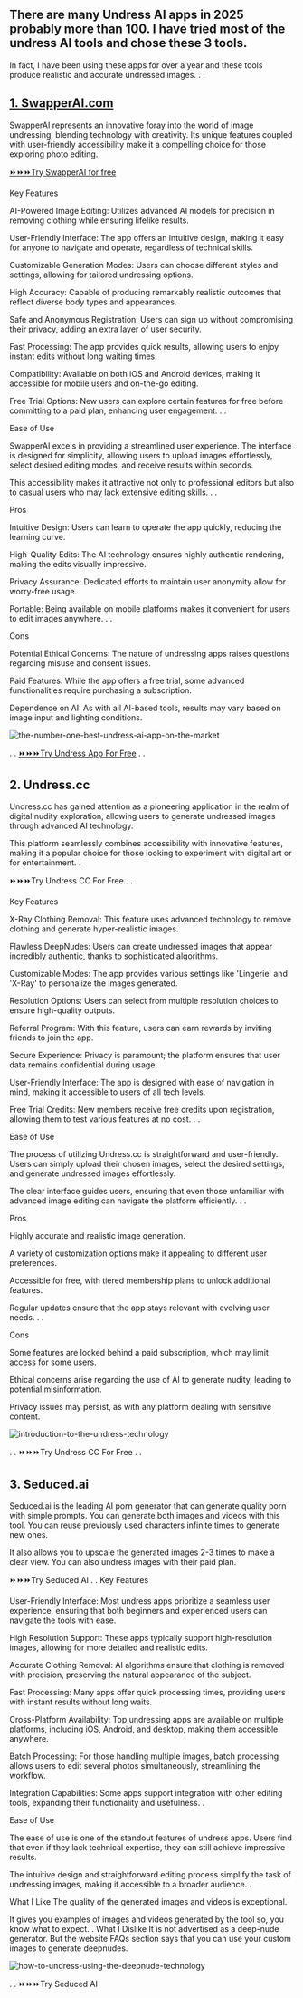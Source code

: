 ## There are many Undress AI apps in 2025 probably more than 100. I have tried most of the undress AI tools and chose these 3 tools.

In fact, I have been using these apps for over a year and these tools produce realistic and accurate undressed images.
.
.

## [1. SwapperAI.com](https://swapperai.com)
SwapperAI represents an innovative foray into the world of image undressing, blending technology with creativity. Its unique features coupled with user-friendly accessibility make it a compelling choice for those exploring photo editing.

[⏩⏩⏩Try SwapperAI for free](https://swapperai.com)

Key Features

AI-Powered Image Editing: Utilizes advanced AI models for precision in removing clothing while ensuring lifelike results.

User-Friendly Interface: The app offers an intuitive design, making it easy for anyone to navigate and operate, regardless of technical skills.

Customizable Generation Modes: Users can choose different styles and settings, allowing for tailored undressing options.

High Accuracy: Capable of producing remarkably realistic outcomes that reflect diverse body types and appearances.

Safe and Anonymous Registration: Users can sign up without compromising their privacy, adding an extra layer of user security.

Fast Processing: The app provides quick results, allowing users to enjoy instant edits without long waiting times.

Compatibility: Available on both iOS and Android devices, making it accessible for mobile users and on-the-go editing.

Free Trial Options: New users can explore certain features for free before committing to a paid plan, enhancing user engagement.
.
.

Ease of Use

SwapperAI excels in providing a streamlined user experience. The interface is designed for simplicity, allowing users to upload images effortlessly, select desired editing modes, and receive results within seconds.

This accessibility makes it attractive not only to professional editors but also to casual users who may lack extensive editing skills.
.
.

Pros

Intuitive Design: Users can learn to operate the app quickly, reducing the learning curve.

High-Quality Edits: The AI technology ensures highly authentic rendering, making the edits visually impressive.

Privacy Assurance: Dedicated efforts to maintain user anonymity allow for worry-free usage.

Portable: Being available on mobile platforms makes it convenient for users to edit images anywhere.
.
.

Cons

Potential Ethical Concerns: The nature of undressing apps raises questions regarding misuse and consent issues.

Paid Features: While the app offers a free trial, some advanced functionalities require purchasing a subscription.

Dependence on AI: As with all AI-based tools, results may vary based on image input and lighting conditions.

![the-number-one-best-undress-ai-app-on-the-market](https://github.com/user-attachments/assets/b6ed28bb-bd62-48e5-b408-1016c5800929)


.
.
[⏩⏩⏩Try Undress App For Free](https://swapperai.com)
.
.

## 2. Undress.cc
Undress.cc has gained attention as a pioneering application in the realm of digital nudity exploration, allowing users to generate undressed images through advanced AI technology.

This platform seamlessly combines accessibility with innovative features, making it a popular choice for those looking to experiment with digital art or for entertainment.
.

⏩⏩⏩Try Undress CC For Free
.
.

Key Features

X-Ray Clothing Removal: This feature uses advanced technology to remove clothing and generate hyper-realistic images.

Flawless DeepNudes: Users can create undressed images that appear incredibly authentic, thanks to sophisticated algorithms.

Customizable Modes: The app provides various settings like 'Lingerie' and 'X-Ray' to personalize the images generated.

Resolution Options: Users can select from multiple resolution choices to ensure high-quality outputs.

Referral Program: With this feature, users can earn rewards by inviting friends to join the app.

Secure Experience: Privacy is paramount; the platform ensures that user data remains confidential during usage.

User-Friendly Interface: The app is designed with ease of navigation in mind, making it accessible to users of all tech levels.

Free Trial Credits: New members receive free credits upon registration, allowing them to test various features at no cost.
.
.

Ease of Use

The process of utilizing Undress.cc is straightforward and user-friendly. Users can simply upload their chosen images, select the desired settings, and generate undressed images effortlessly.

The clear interface guides users, ensuring that even those unfamiliar with advanced image editing can navigate the platform efficiently.
.
.

Pros

Highly accurate and realistic image generation.

A variety of customization options make it appealing to different user preferences.

Accessible for free, with tiered membership plans to unlock additional features.

Regular updates ensure that the app stays relevant with evolving user needs.
.
.

Cons

Some features are locked behind a paid subscription, which may limit access for some users.

Ethical concerns arise regarding the use of AI to generate nudity, leading to potential misinformation.

Privacy issues may persist, as with any platform dealing with sensitive content.

![introduction-to-the-undress-technology](https://github.com/user-attachments/assets/4a2b15be-a528-4339-b15e-cfed575514a7)

.
.
⏩⏩⏩Try Undress CC For Free
.
.

## 3. Seduced.ai
Seduced.ai is the leading AI porn generator that can generate quality porn with simple prompts.
You can generate both images and videos with this tool. You can reuse previously used characters infinite times to generate new ones.

It also allows you to upscale the generated images 2-3 times to make a clear view. You can also undress images with their paid plan.

⏩⏩⏩Try Seduced AI
.
.
Key Features

User-Friendly Interface: Most undress apps prioritize a seamless user experience, ensuring that both beginners and experienced users can navigate the tools with ease.

High Resolution Support: These apps typically support high-resolution images, allowing for more detailed and realistic edits.

Accurate Clothing Removal: AI algorithms ensure that clothing is removed with precision, preserving the natural appearance of the subject.

Fast Processing: Many apps offer quick processing times, providing users with instant results without long waits.

Cross-Platform Availability: Top undressing apps are available on multiple platforms, including iOS, Android, and desktop, making them accessible anywhere.

Batch Processing: For those handling multiple images, batch processing allows users to edit several photos simultaneously, streamlining the workflow.

Integration Capabilities: Some apps support integration with other editing tools, expanding their functionality and usefulness.
.

Ease of Use

The ease of use is one of the standout features of undress apps. Users find that even if they lack technical expertise, they can still achieve impressive results.

The intuitive design and straightforward editing process simplify the task of undressing images, making it accessible to a broader audience.
.

What I Like
The quality of the generated images and videos is exceptional.

It gives you examples of images and videos generated by the tool so, you know what to expect.
.
What I Dislike
It is not advertised as a deep-nude generator. But the website FAQs section says that you can use your custom images to generate deepnudes.

![how-to-undress-using-the-deepnude-technology](https://github.com/user-attachments/assets/a8398bb0-4fdd-4483-924a-58019121278b)

.
.
⏩⏩⏩Try Seduced AI
